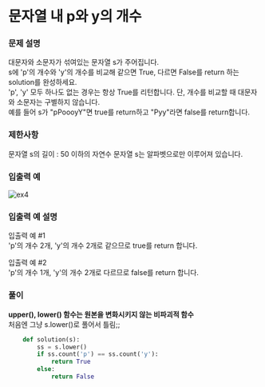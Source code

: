# 문자열 내 p와 y의 개수     

### 문제 설명
대문자와 소문자가 섞여있는 문자열 s가 주어집니다.      
s에 'p'의 개수와 'y'의 개수를 비교해 같으면 True, 다르면 False를 return 하는 solution를 완성하세요.       
'p', 'y' 모두 하나도 없는 경우는 항상 True를 리턴합니다. 단, 개수를 비교할 때 대문자와 소문자는 구별하지 않습니다.         
예를 들어 s가 "pPoooyY"면 true를 return하고 "Pyy"라면 false를 return합니다.        

### 제한사항
문자열 s의 길이 : 50 이하의 자연수
문자열 s는 알파벳으로만 이루어져 있습니다.

### 입출력 예
![ex4](https://user-images.githubusercontent.com/63505110/129740433-49b91388-e10a-4097-a28a-0f3a8b873057.GIF)

### 입출력 예 설명
입출력 예 #1          
'p'의 개수 2개, 'y'의 개수 2개로 같으므로 true를 return 합니다.

입출력 예 #2           
'p'의 개수 1개, 'y'의 개수 2개로 다르므로 false를 return 합니다.

### 풀이
**upper(), lower() 함수는 원본을 변화시키지 않는 비파괴적 함수**            
처음엔 그냥 s.lower()로 풀어서 틀림;;    
```python
    def solution(s):
        ss = s.lower()
        if ss.count('p') == ss.count('y'):
            return True
        else:
            return False
```
